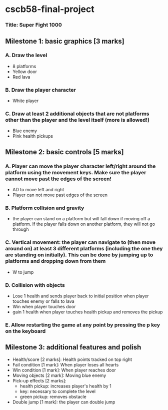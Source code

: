 # cscb58-final-project

### Title: Super Fight 1000

## Milestone 1: basic graphics [3 marks]
### A. Draw the level

- 8 platforms
- Yellow door
- Red lava

### B. Draw the player character

- White player

### C. Draw at least 2 additional objects that are not platforms other than the player and the level itself (more is allowed!)

- Blue enemy
- Pink health pickups

## Milestone 2: basic controls [5 marks]
### A. Player can move the player character left/right around the platform using the movement keys. Make sure the player cannot move past the edges of the screen!

- AD to move left and right
- Player can not move past edges of the screen

### B. Platform collision and gravity

- the player can stand on a platform but will fall down if moving off a platform. If the player falls down on another platform, they will not go through

### C. Vertical movement: the player can navigate to (then move around on) at least 3 different platforms (including the one they are standing on initially). This can be done by jumping up to platforms and dropping down from them

- W to jump

### D. Collision with objects
- Lose 1 health and sends player back to initial position when player touches enemy or falls to lava
- Win when player touches door
- gain 1 health when player touches health pickup and removes the pickup

### E. Allow restarting the game at any point by pressing the p key on the keyboard


## Milestone 3: additional features and polish

- Health/score [2 marks]: Health points tracked on top right
- Fail condition [1 mark]: When player loses all hearts
- Win condition [1 mark]: When player reaches door
- Moving objects [2 mark]: Moving blue enemy
- Pick-up effects [2 marks]: 
    - health pickup: increases player's health by 1
    - key: necessary to complete the level
    - green pickup: removes obstacle 
- Double jump [1 mark]: the player can double jump